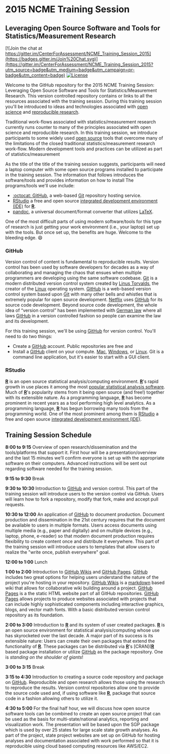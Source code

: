 2015 NCME Training Session
==========================

## Leveraging Open Source Software and Tools for Statistics/Measurement Research

[![Join the chat at https://gitter.im/CenterForAssessment/NCME_Training_Session_2015](https://badges.gitter.im/Join%20Chat.svg)](https://gitter.im/CenterForAssessment/NCME_Training_Session_2015?utm_source=badge&utm_medium=badge&utm_campaign=pr-badge&utm_content=badge) [![License](http://img.shields.io/badge/license-GPL%203-brightgreen.svg?style=flat)](https://github.com/CenterForAssessment/NCME_Training_Session_2015/blob/master/LICENSE.md)

Welcome to the GitHub repository for the 2015 NCME Training Session: Leveraging Open Source Software and Tools for Statistics/Measurement Research.
This version controlled repository contains or links to all the resources associated with the training session.  During this training session you'll be introduced
to ideas and technologies associated with [open science](http://en.wikipedia.org/wiki/Open_science) and [reproducible research](http://en.wikipedia.org/wiki/Reproducibility). 

Traditional work-flows associated with statistics/measurement research currently runs counter to many of the principles associated with open science and reproducible research. 
In this training session, we introduce participants to some widely used [open source](http://en.wikipedia.org/wiki/Open_source) tools that overcome many of the limitations of 
the closed traditional statistics/measurement research work-flow. Modern development tools and practices can be utilized as part of statistics/measurement 

As the title of the title of the training session suggests, participants will need a laptop computer with some open source programs installed to participate in the
training session. The information that follows introduces the software/tools and provides information on how to install The programs/tools we'll
use include: 

* [:octocat: GitHub](https://github.com/), a web-based [Git](http://en.wikipedia.org/wiki/Git_(software)) repository hosting service.
* [RStudio](http://www.rstudio.com/) a free and open source [integrated development environment (IDE)](http://en.wikipedia.org/wiki/Integrated_development_environment) 
for [**R**](http://cran.r-project.org/).
* [pandoc](http://johnmacfarlane.net/pandoc/), a universal document/format converter that utilizes [LaTeX](http://johnmacfarlane.net/pandoc/installing.html).

One of the most difficult parts of using modern software/tools for this type of research is just getting your work environment (i.e., your laptop) set up with the tools. But once
set up, the benefits are huge.  Welcome to the bleeding edge. :smile:   


### GitHub

Version control of content is fundamental to reproducible results. Version control has been used by software developers for decades as a way of collaborating and managing the chaos that
ensues when multiple programmers are developing using the same software codebase. [Git](http://en.wikipedia.org/wiki/Git_(software)) is a modern distributed version control system created by 
[Linus Torvalds](http://en.wikipedia.org/wiki/Linus_Torvalds), the creator of the [Linux](http://en.wikipedia.org/wiki/Linux) operating system. [GitHub](https://github.com/) is a 
web-based version control system based upon [Git](http://en.wikipedia.org/wiki/Git_(software)) with many other bells and whistles that is extremely popular for open source development. 
[Netflix](http://netflix.github.io/#repo) uses [GitHub](https://github.com/) for its source code development. Beyond source code development, the whole idea of “version control” has been 
implemented with [German law](http://bundestag.github.io/gesetze/) where all laws [GitHub](https://github.com/) in a version controlled fashion so people can examine the law and its development.

For this training session, we'll be using [GitHub](https://github.com/) for version control. You'll need to do two things:

* Create a [GitHub](https://github.com/) account. Public repositories are free and 
* Install a [GitHub](https://github.com/) client on your compute. [Mac](https://mac.github.com/), [Windows](https://windows.github.com/), or [Linux](http://www.maketecheasier.com/6-useful-graphical-git-client-for-linux/). Git is a command line application, but it's easier to start with a GUI client.

### RStudio

[**R**](http://cran.r-project.org/) is an open source statistical analysis/computing environment. [**R**](http://cran.r-project.org/)'s rapid growth in use places it among the most [popular
statistical analysis software](http://r4stats.com/articles/popularity/). Much of [**R**](http://cran.r-project.org/)'s popularity stems from it being open source (and free!) together with
its extensible nature. As a programming language, [**R**](http://cran.r-project.org/) has become prominent in recent years as a tool performing high level analytics. As a programming language,
[**R**](http://cran.r-project.org/) has begun borrowing many tools from the programming world. One of the most prominent among them is [RStudio](http://www.rstudio.com/) a 
free and open source [integrated development environment (IDE)](http://en.wikipedia.org/wiki/Integrated_development_environment). 

## Training Session Schedule

**8:00 to 9:15** Overview of open research/dissemination and the tools/platforms that support it. First hour will be a presentation/overview and the last 15 minutes we’ll 
confirm everyone is set up with the appropriate software on their computers. Advanced instructions will be sent out regarding software needed for the training session.

**9:15 to 9:30** Break

**9:30 to 10:30** Introduction to [GitHub](https://github.com/) and version control. This part of the training session will introduce users to the version control via GitHub. Users will learn how to 
fork a repository, modify that fork, make and accept pull requests.

**10:30 to 12:00** An application of [GitHub](https://github.com/) to document production. Document production and dissemination in the 21st century requires that the document be available to users
in multiple formats. Users access documents using multiple media (e.g., paper and digitally) and on multiple devices (e.g., laptop, phone, e-reader) so that modern document production requires
flexibility to create content once and distribute it everywhere. This part of the training session will introduce users to templates that allow users to realize the "write once, publish everywhere"
goal.

**12:00 to 1:00** Lunch

**1:00 to 2:00** Introduction to [GitHub Wikis](https://help.github.com/articles/about-github-wikis/) and [GitHub Pages](https://pages.github.com/). [GitHub](https://github.com/) includes 
two great options for helping users understand the nature of the project you're hosting in your repository. [GitHub Wikis](https://help.github.com/articles/about-github-wikis/) is a 
[markdown](https://help.github.com/categories/writing-on-github/) based wiki that allows for collaborative wiki building around a project. [GitHub Pages](https://pages.github.com/) is a
the static HTML website part of all GitHub repositories. [GitHub Pages](https://pages.github.com/) allows projects to produce websites associated with projects that can include highly 
sophisticated components including interactive graphics, blogs, and vector math fonts. With a basic distributed version control repository as its foundation. 

**2:00 to 3:00** Introduction to [**R**](http://cran.r-project.org/) and its system of user created packages. [**R**](http://cran.r-project.org/) is an open source environment for statistical
analysis/computing whose use has skyrocketed over the last decade. A major part of its success is its extensible nature: Users can create their own packages that extend the functionality of 
[**R**](http://cran.r-project.org/). These packages can be distributed via [**R**](http://cran.r-project.org/)'s [CRAN]([**R**](http://cran.r-project.org/) based package installation
or utilize [GitHub](https://github.com/) as the package repository. One is *standing on the shoulder of giants*!

**3:00 to 3:15** Break

**3:15 to 4:30** Introduction to creating a source code repository and package on [GitHub](https://github.com/). Reproducible and open research allows those using the research to reproduce the
results. Version control repositories allow one to provide the source code used and, if using software like [**R**](http://cran.r-project.org/), package that source code in a fashion allowing
others to utilize it.

**4:30 to 5:00** For the final half hour, we will discuss how open source software tools can be combined to create an open source project that can be used as the basis for multi-state/national 
analytics, reporting and visualization work. The presentation will be based upon the SGP package which is used by over 25 states for large scale state growth analyses. As part of the project, 
state project websites are set up on GitHub for hosting analyses and documentation associated with work performed so that it is reproducible using cloud based computing resources like AWS/EC2.
